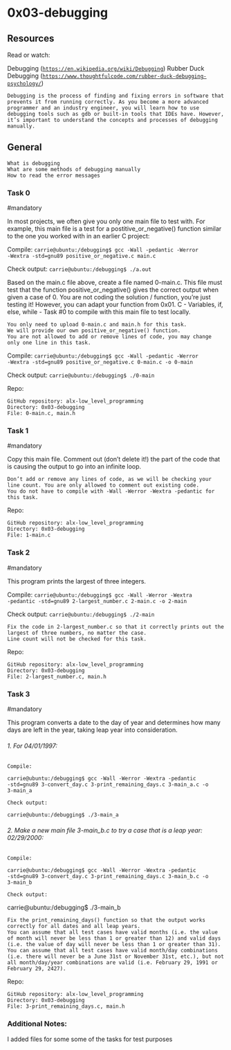 # 0x03-debugging

## Resources
Read or watch:

Debugging (<code>https://en.wikipedia.org/wiki/Debugging</code>)
Rubber Duck Debugging (<code>https://www.thoughtfulcode.com/rubber-duck-debugging-psychology/</code>)

    Debugging is the process of finding and fixing errors in software that prevents it from running correctly. As you become a more advanced programmer and an industry engineer, you will learn how to use debugging tools such as gdb or built-in tools that IDEs have. However, it’s important to understand the concepts and processes of debugging manually.


## General
    What is debugging
    What are some methods of debugging manually
    How to read the error messages


### Task 0
#mandatory

In most projects, we often give you only one main file to test with. For example, this main file is a test for a postitive_or_negative() function similar to the one you worked with in an earlier C project:

Compile:
<code>carrie@ubuntu:/debugging$ gcc -Wall -pedantic -Werror -Wextra -std=gnu89 positive_or_negative.c main.c</code>

Check output:
<code>carrie@ubuntu:/debugging$ ./a.out</code>

Based on the main.c file above, create a file named 0-main.c. This file must test that the function positive_or_negative() gives the correct output when given a case of 0. You are not coding the solution / function, you’re just testing it! However, you can adapt your function from 0x01. C - Variables, if, else, while - Task #0 to compile with this main file to test locally.

    You only need to upload 0-main.c and main.h for this task.
    We will provide our own positive_or_negative() function.
    You are not allowed to add or remove lines of code, you may change only one line in this task.

Compile:
<code>carrie@ubuntu:/debugging$ gcc -Wall -pedantic -Werror -Wextra -std=gnu89 positive_or_negative.c 0-main.c -o 0-main</code>

Check output:
<code>carrie@ubuntu:/debugging$ ./0-main</code>

Repo:

    GitHub repository: alx-low_level_programming
    Directory: 0x03-debugging
    File: 0-main.c, main.h
   


### Task 1
#mandatory

Copy this main file. Comment out (don’t delete it!) the part of the code that is causing the output to go into an infinite loop.

    Don’t add or remove any lines of code, as we will be checking your line count. You are only allowed to comment out existing code.
    You do not have to compile with -Wall -Werror -Wextra -pedantic for this task.

Repo:

    GitHub repository: alx-low_level_programming
    Directory: 0x03-debugging
    File: 1-main.c
    


### Task 2
#mandatory

This program prints the largest of three integers.

Compile:
<code>carrie@ubuntu:/debugging$ gcc -Wall -Werror -Wextra -pedantic -std=gnu89 2-largest_number.c 2-main.c -o 2-main</code>

Check output:
<code>carrie@ubuntu:/debugging$ ./2-main</code>

    Fix the code in 2-largest_number.c so that it correctly prints out the largest of three numbers, no matter the case.
    Line count will not be checked for this task.

Repo:

    GitHub repository: alx-low_level_programming
    Directory: 0x03-debugging
    File: 2-largest_number.c, main.h
    


### Task 3
#mandatory

This program converts a date to the day of year and determines how many days are left in the year, taking leap year into consideration.

###### 1. For 04/01/1997:
    Compile:
<code>carrie@ubuntu:/debugging$ gcc -Wall -Werror -Wextra -pedantic -std=gnu89 3-convert_day.c 3-print_remaining_days.c 3-main_a.c -o 3-main_a</code>

    Check output:
<code>carrie@ubuntu:/debugging$ ./3-main_a</code>


###### 2. Make a new main file 3-main_b.c to try a case that is a leap year: 02/29/2000:
    Compile:
<code>carrie@ubuntu:/debugging$ gcc -Wall -Werror -Wextra -pedantic -std=gnu89 3-convert_day.c 3-print_remaining_days.c 3-main_b.c -o 3-main_b</code>

    Check output:
carrie@ubuntu:/debugging$ ./3-main_b

    Fix the print_remaining_days() function so that the output works correctly for all dates and all leap years.
    You can assume that all test cases have valid months (i.e. the value of month will never be less than 1 or greater than 12) and valid days (i.e. the value of day will never be less than 1 or greater than 31).
    You can assume that all test cases have valid month/day combinations (i.e. there will never be a June 31st or November 31st, etc.), but not all month/day/year combinations are valid (i.e. February 29, 1991 or February 29, 2427).

Repo:

    GitHub repository: alx-low_level_programming
    Directory: 0x03-debugging
    File: 3-print_remaining_days.c, main.h


### Additional Notes:
I added files for some some of the tasks for test purposes

